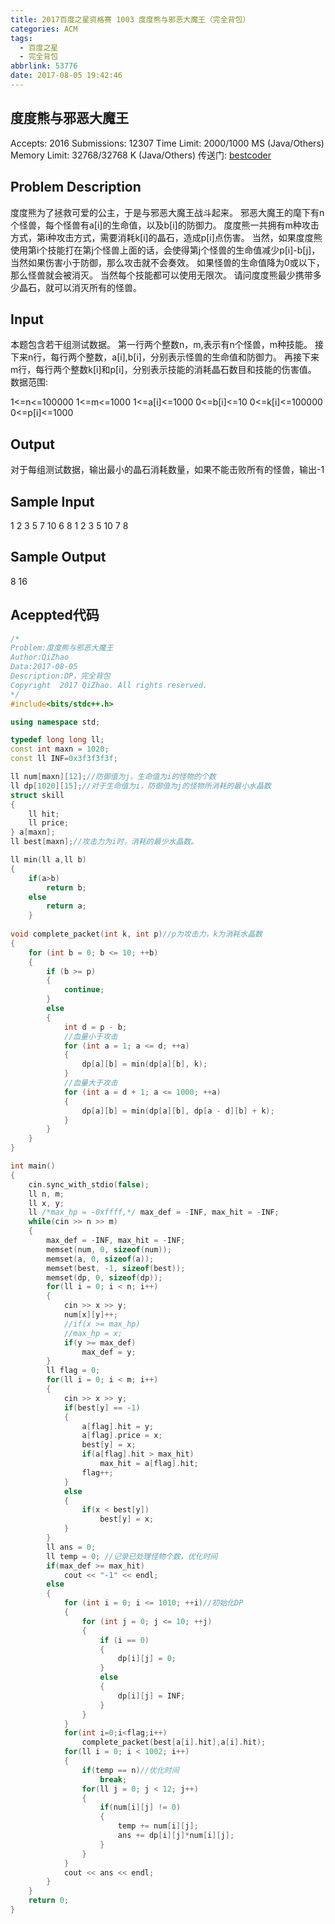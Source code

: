```yaml
---
title: 2017百度之星资格赛 1003 度度熊与邪恶大魔王（完全背包）
categories: ACM
tags:
  - 百度之星
  - 完全背包
abbrlink: 53776
date: 2017-08-05 19:42:46
---
```

## 度度熊与邪恶大魔王
Accepts: 2016
Submissions: 12307
Time Limit: 2000/1000 MS (Java/Others)
Memory Limit: 32768/32768 K (Java/Others) 
传送门: [bestcoder](http://bestcoder.hdu.edu.cn/contests/contest_showproblem.php?cid=774&pid=1003)
<!--more-->

## Problem Description 
度度熊为了拯救可爱的公主，于是与邪恶大魔王战斗起来。
邪恶大魔王的麾下有n个怪兽，每个怪兽有a[i]的生命值，以及b[i]的防御力。
度度熊一共拥有m种攻击方式，第i种攻击方式，需要消耗k[i]的晶石，造成p[i]点伤害。
当然，如果度度熊使用第i个技能打在第j个怪兽上面的话，会使得第j个怪兽的生命值减少p[i]-b[j]，当然如果伤害小于防御，那么攻击就不会奏效。
如果怪兽的生命值降为0或以下，那么怪兽就会被消灭。
当然每个技能都可以使用无限次。
请问度度熊最少携带多少晶石，就可以消灭所有的怪兽。
## Input
本题包含若干组测试数据。
第一行两个整数n，m,表示有n个怪兽，m种技能。
接下来n行，每行两个整数，a[i],b[i]，分别表示怪兽的生命值和防御力。
再接下来m行，每行两个整数k[i]和p[i]，分别表示技能的消耗晶石数目和技能的伤害值。
数据范围:
<div class="note default no-icon"><p>1<=n<=100000
1<=m<=1000
1<=a[i]<=1000
0<=b[i]<=10
0<=k[i]<=100000
0<=p[i]<=1000
</p></div>

## Output
对于每组测试数据，输出最小的晶石消耗数量，如果不能击败所有的怪兽，输出-1
## Sample Input
<div class="note default no-icon"><p>1 2
3 5
7 10
6 8
1 2
3 5
10 7
8 
</p></div>

## Sample Output
<div class="note default no-icon"><p>8
16
</p></div>

## Aceppted代码 
```Cpp
/*
Problem:度度熊与邪恶大魔王
Author:QiZhao
Data:2017-08-05
Description:DP，完全背包
Copyright  2017 QiZhao. All rights reserved.
*/
#include<bits/stdc++.h>

using namespace std;

typedef long long ll;
const int maxn = 1020;
const ll INF=0x3f3f3f3f;

ll num[maxn][12];//防御值为j，生命值为i的怪物的个数
ll dp[1020][15];//对于生命值为i，防御值为j的怪物所消耗的最小水晶数
struct skill
{
    ll hit;
    ll price;
} a[maxn];
ll best[maxn];//攻击力为i时，消耗的最少水晶数。

ll min(ll a,ll b)
{
    if(a>b)
        return b;
    else
        return a;
    }
    
void complete_packet(int k, int p)//p为攻击力，k为消耗水晶数
{
    for (int b = 0; b <= 10; ++b)
    {
        if (b >= p)
        {
            continue;
        }
        else
        {
            int d = p - b;
            //血量小于攻击
            for (int a = 1; a <= d; ++a)
            {
                dp[a][b] = min(dp[a][b], k);
            }
            //血量大于攻击
            for (int a = d + 1; a <= 1000; ++a)
            {
                dp[a][b] = min(dp[a][b], dp[a - d][b] + k);
            }
        }
    }
}

int main()
{
    cin.sync_with_stdio(false);
    ll n, m;
    ll x, y;
    ll /*max_hp = -0xffff,*/ max_def = -INF, max_hit = -INF;
    while(cin >> n >> m)
    {
        max_def = -INF, max_hit = -INF;
        memset(num, 0, sizeof(num));
        memset(a, 0, sizeof(a));
        memset(best, -1, sizeof(best));
        memset(dp, 0, sizeof(dp));
        for(ll i = 0; i < n; i++)
        {
            cin >> x >> y;
            num[x][y]++;
            //if(x >= max_hp)
            //max_hp = x;
            if(y >= max_def)
                max_def = y;
        }
        ll flag = 0;
        for(ll i = 0; i < m; i++)
        {
            cin >> x >> y;
            if(best[y] == -1)
            {
                a[flag].hit = y;
                a[flag].price = x;
                best[y] = x;
                if(a[flag].hit > max_hit)
                    max_hit = a[flag].hit;
                flag++;
            }
            else
            {
                if(x < best[y])
                    best[y] = x;
            }
        }
        ll ans = 0;
        ll temp = 0; //记录已处理怪物个数，优化时间
        if(max_def >= max_hit)
            cout << "-1" << endl;
        else
        {
            for (int i = 0; i <= 1010; ++i)//初始化DP
            {
                for (int j = 0; j <= 10; ++j)
                {
                    if (i == 0)
                    {
                        dp[i][j] = 0;
                    }
                    else
                    {
                        dp[i][j] = INF;
                    }
                }
            }
            for(int i=0;i<flag;i++)
                complete_packet(best[a[i].hit],a[i].hit);
            for(ll i = 0; i < 1002; i++)
            {
                if(temp == n)//优化时间
                    break;
                for(ll j = 0; j < 12; j++)
                {
                    if(num[i][j] != 0)
                    {
                        temp += num[i][j];
                        ans += dp[i][j]*num[i][j];
                    }
                }
            }
            cout << ans << endl;
        }
    }
    return 0;
}
```
